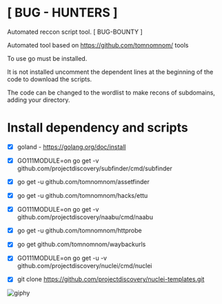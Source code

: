 <h1>[ BUG - HUNTERS ]</h1>

Automated reccon script tool. [ BUG-BOUNTY ]

Automated tool based on https://github.com/tomnomnom/ tools

To use go must be installed.

It is not installed uncomment the dependent lines at the beginning of the code to download the scripts.

The code can be changed to the wordlist to make recons of subdomains, adding your directory.

<h1>Install dependency and scripts</h1>

 - [x] goland - https://golang.org/doc/install
 - [x] GO111MODULE=on go get -v github.com/projectdiscovery/subfinder/cmd/subfinder
 - [x] go get -u github.com/tomnomnom/assetfinder
 - [x] go get -u github.com/tomnomnom/hacks/ettu
 - [x] GO111MODULE=on go get -v github.com/projectdiscovery/naabu/cmd/naabu
 - [x] go get -u github.com/tomnomnom/httprobe
 - [x] go get github.com/tomnomnom/waybackurls
 - [x] GO111MODULE=on go get -u -v github.com/projectdiscovery/nuclei/cmd/nuclei
 - [x] git clone https://github.com/projectdiscovery/nuclei-templates.git


![giphy](https://user-images.githubusercontent.com/28729614/85300599-c571d880-b474-11ea-9eb1-38f4e82c8bae.gif)
